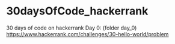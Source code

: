 # 30daysOfCode_hackerrank
30 days of code on hackerrank
Day 0: (folder day_0) https://www.hackerrank.com/challenges/30-hello-world/problem
